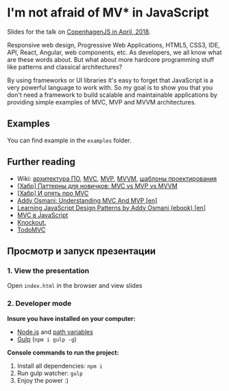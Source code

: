# I'm not afraid of MV* in JavaScript

Slides for the talk on [CopenhagenJS in April, 2018](https://www.meetup.com/copenhagenjs/events/249032147/).

Responsive web design, Progressive Web Applications, HTML5, CSS3, IDE, API, React, Angular, web components, etc. As developers, we all know what are these words about. But what about more hardcore programming stuff like patterns and classical architectures?

By using frameworks or UI libraries it's easy to forget that JavaScript is a very powerful language to work with. So my goal is to show you that you don't need a framework to build scalable and maintainable applications by providing simple examples of MVC, MVP and MVVM architectures.

## Examples
You can find example in the `examples` folder.


## Further reading
*   Wiki: [архитектура ПО](https://ru.wikipedia.org/wiki/Архитектура_программного_обеспечения), [MVC](https://ru.wikipedia.org/wiki/Model-View-Controller), [MVP](https://ru.wikipedia.org/wiki/Model-View-Presenter), [MVVM](https://ru.wikipedia.org/wiki/Model-View-ViewModel), [шаблоны проектирования](https://ru.wikipedia.org/wiki/Шаблон_проектирования)
*   [[Хабр] Паттерны для новичков: MVC vs MVP vs MVVM](https://habrahabr.ru/post/215605/)
*   [[Хабр] И опять про MVC](https://habrahabr.ru/post/119369/)
*   [Addy Osmani: Understanding MVC And MVP [en]](https://addyosmani.com/blog/understanding-mvc-and-mvp-for-javascript-and-backbone-developers/)
*   [Learning JavaScript Design Patterns by Addy Osmani (ebook) [en]](https://www.safaribooksonline.com/library/view/learning-javascript-design/9781449334840/index.html)
*   [MVC в JavaScript](http://designformasters.info/posts/mvc-javascript/)
*   [Knockout.](http://knockoutjs.com/)
*   [TodoMVC](http://todomvc.com/)

## Просмотр и запуск презентации
### 1. View the presentation
Open `index.html` in the browser and view slides

### 2. Developer mode

__Insure you have installed on your computer:__

* [Node.js](https://nodejs.org/en/download/) and [path variables](http://stackoverflow.com/questions/8278143/node-js-how-to-run-node-command-from-any-path)
* [Gulp](http://gulpjs.com/) (`npm i gulp -g`)

__Console commands to run the project:__

1. Install all dependenсies: `npm i`
2. Run gulp watcher: `gulp`
3. Enjoy the power :)